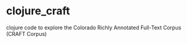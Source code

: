 clojure_craft
=============

clojure code to explore the Colorado Richly Annotated Full-Text Corpus (CRAFT Corpus)
